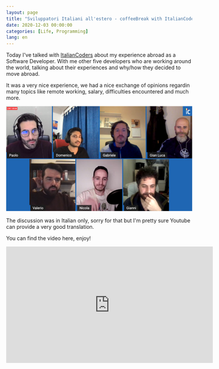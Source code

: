 ```yaml
---
layout: page
title: "Sviluppatori Italiani all'estero - coffeeBreak with ItalianCoders"
date: 2020-12-03 00:00:00
categories: [Life, Programming]
lang: en
---
```


Today I've talked with [ItalianCoders](https://italiancoders.it/) about my experience abroad as a Software Developer.
With me other five developers who are working around the world, talking about their experiences and why/how they decided to move abroad.

It was a very nice experience, we had a nice exchange of opinions regardin many topics like remote working, salary, difficulties encountered and much more.

![screenshot](/assets/images/posts/sviluppatori_italiani.png)

The discussion was in Italian only, sorry for that but I'm pretty sure Youtube can provide a very good translation.

You can find the video here, enjoy!

<iframe width="560" height="315" src="https://www.youtube.com/embed/Gq0UuH5bqmA" frameborder="0" allow="accelerometer; autoplay; clipboard-write; encrypted-media; gyroscope; picture-in-picture" allowfullscreen></iframe>
